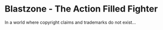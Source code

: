 Blastzone - The Action Filled Fighter
=====================================

In a world where copyright claims and trademarks do not exist...